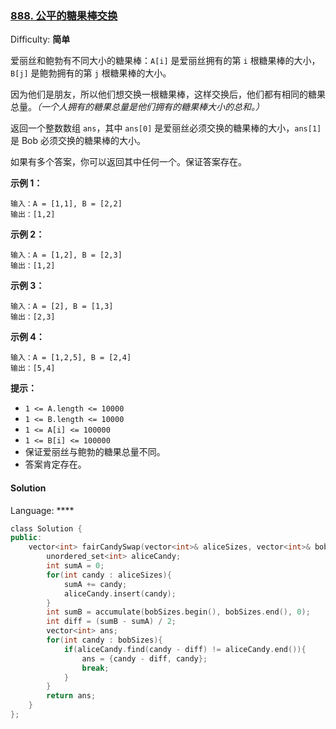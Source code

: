 ### [888\. 公平的糖果棒交换](https://leetcode-cn.com/problems/fair-candy-swap/)

Difficulty: **简单**


爱丽丝和鲍勃有不同大小的糖果棒：`A[i]` 是爱丽丝拥有的第 `i` 根糖果棒的大小，`B[j]` 是鲍勃拥有的第 `j` 根糖果棒的大小。

因为他们是朋友，所以他们想交换一根糖果棒，这样交换后，他们都有相同的糖果总量。_（一个人拥有的糖果总量是他们拥有的糖果棒大小的总和。）_

返回一个整数数组 `ans`，其中 `ans[0]` 是爱丽丝必须交换的糖果棒的大小，`ans[1]` 是 Bob 必须交换的糖果棒的大小。

如果有多个答案，你可以返回其中任何一个。保证答案存在。

**示例 1：**

```
输入：A = [1,1], B = [2,2]
输出：[1,2]
```

**示例 2：**

```
输入：A = [1,2], B = [2,3]
输出：[1,2]
```

**示例 3：**

```
输入：A = [2], B = [1,3]
输出：[2,3]
```

**示例 4：**

```
输入：A = [1,2,5], B = [2,4]
输出：[5,4]
```

**提示：**

*   `1 <= A.length <= 10000`
*   `1 <= B.length <= 10000`
*   `1 <= A[i] <= 100000`
*   `1 <= B[i] <= 100000`
*   保证爱丽丝与鲍勃的糖果总量不同。
*   答案肯定存在。


#### Solution

Language: ****

```cpp
​class Solution {
public:
    vector<int> fairCandySwap(vector<int>& aliceSizes, vector<int>& bobSizes) {
        unordered_set<int> aliceCandy;
        int sumA = 0;
        for(int candy : aliceSizes){
            sumA += candy;
            aliceCandy.insert(candy);
        }
        int sumB = accumulate(bobSizes.begin(), bobSizes.end(), 0);
        int diff = (sumB - sumA) / 2;
        vector<int> ans;
        for(int candy : bobSizes){
            if(aliceCandy.find(candy - diff) != aliceCandy.end()){
                ans = {candy - diff, candy};
                break;
            }
        }
        return ans;
    }
};
```